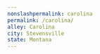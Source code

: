 ```yaml
---
﻿nonslashpermalink: carolina
permalink: /carolina/
alley: Carolina
city: Stevensville
state: Montana
---
```


